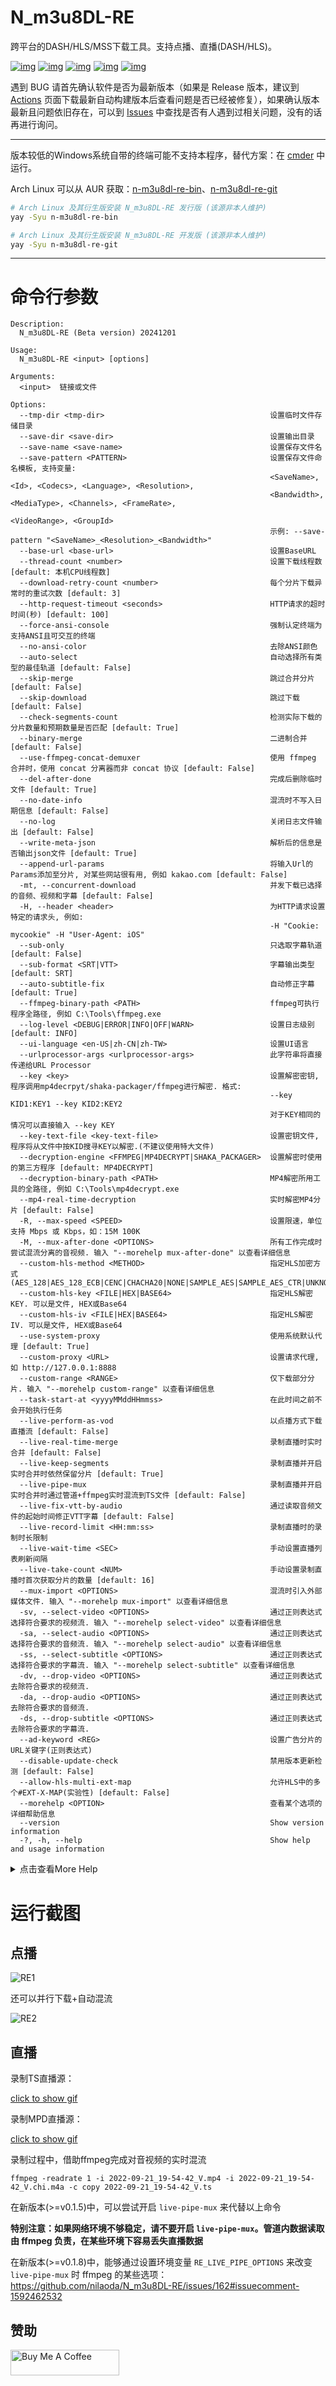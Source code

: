 # N_m3u8DL-RE
跨平台的DASH/HLS/MSS下载工具。支持点播、直播(DASH/HLS)。

[![img](https://img.shields.io/github/stars/nilaoda/N_m3u8DL-RE?label=%E7%82%B9%E8%B5%9E)](https://github.com/nilaoda/N_m3u8DL-RE)  [![img](https://img.shields.io/github/last-commit/nilaoda/N_m3u8DL-RE?label=%E6%9C%80%E8%BF%91%E6%8F%90%E4%BA%A4)](https://github.com/nilaoda/N_m3u8DL-RE)  [![img](https://img.shields.io/github/release/nilaoda/N_m3u8DL-RE?label=%E6%9C%80%E6%96%B0%E7%89%88%E6%9C%AC)](https://github.com/nilaoda/N_m3u8DL-RE/releases)  [![img](https://img.shields.io/github/license/nilaoda/N_m3u8DL-RE?label=%E8%AE%B8%E5%8F%AF%E8%AF%81)](https://github.com/nilaoda/N_m3u8DL-RE)   [![img](https://img.shields.io/github/downloads/nilaoda/N_m3u8DL-RE/total?label=%E4%B8%8B%E8%BD%BD%E9%87%8F)](https://github.com/nilaoda/N_m3u8DL-RE/releases)


遇到 BUG 请首先确认软件是否为最新版本（如果是 Release 版本，建议到 [Actions](https://github.com/nilaoda/N_m3u8DL-RE/actions) 页面下载最新自动构建版本后查看问题是否已经被修复），如果确认版本最新且问题依旧存在，可以到 [Issues](https://github.com/nilaoda/N_m3u8DL-RE/issues) 中查找是否有人遇到过相关问题，没有的话再进行询问。


---

版本较低的Windows系统自带的终端可能不支持本程序，替代方案：在 [cmder](https://github.com/cmderdev/cmder) 中运行。

Arch Linux 可以从 AUR 获取：[n-m3u8dl-re-bin](https://aur.archlinux.org/packages/n-m3u8dl-re-bin)、[n-m3u8dl-re-git](https://aur.archlinux.org/packages/n-m3u8dl-re-git)

```bash
# Arch Linux 及其衍生版安装 N_m3u8DL-RE 发行版 (该源非本人维护)
yay -Syu n-m3u8dl-re-bin

# Arch Linux 及其衍生版安装 N_m3u8DL-RE 开发版 (该源非本人维护)
yay -Syu n-m3u8dl-re-git
```
---

# 命令行参数
```
Description:
  N_m3u8DL-RE (Beta version) 20241201

Usage:
  N_m3u8DL-RE <input> [options]

Arguments:
  <input>  链接或文件

Options:
  --tmp-dir <tmp-dir>                                     设置临时文件存储目录
  --save-dir <save-dir>                                   设置输出目录
  --save-name <save-name>                                 设置保存文件名
  --save-pattern <PATTERN>                                设置保存文件命名模板, 支持变量:
                                                          <SaveName>, <Id>, <Codecs>, <Language>, <Resolution>,
                                                          <Bandwidth>, <MediaType>, <Channels>, <FrameRate>,
                                                          <VideoRange>, <GroupId>
                                                          示例: --save-pattern "<SaveName>_<Resolution>_<Bandwidth>"
  --base-url <base-url>                                   设置BaseURL
  --thread-count <number>                                 设置下载线程数 [default: 本机CPU线程数]
  --download-retry-count <number>                         每个分片下载异常时的重试次数 [default: 3]
  --http-request-timeout <seconds>                        HTTP请求的超时时间(秒) [default: 100]
  --force-ansi-console                                    强制认定终端为支持ANSI且可交互的终端
  --no-ansi-color                                         去除ANSI颜色
  --auto-select                                           自动选择所有类型的最佳轨道 [default: False]
  --skip-merge                                            跳过合并分片 [default: False]
  --skip-download                                         跳过下载 [default: False]
  --check-segments-count                                  检测实际下载的分片数量和预期数量是否匹配 [default: True]
  --binary-merge                                          二进制合并 [default: False]
  --use-ffmpeg-concat-demuxer                             使用 ffmpeg 合并时，使用 concat 分离器而非 concat 协议 [default: False]
  --del-after-done                                        完成后删除临时文件 [default: True]
  --no-date-info                                          混流时不写入日期信息 [default: False]
  --no-log                                                关闭日志文件输出 [default: False]
  --write-meta-json                                       解析后的信息是否输出json文件 [default: True]
  --append-url-params                                     将输入Url的Params添加至分片, 对某些网站很有用, 例如 kakao.com [default: False]
  -mt, --concurrent-download                              并发下载已选择的音频、视频和字幕 [default: False]
  -H, --header <header>                                   为HTTP请求设置特定的请求头, 例如:
                                                          -H "Cookie: mycookie" -H "User-Agent: iOS"
  --sub-only                                              只选取字幕轨道 [default: False]
  --sub-format <SRT|VTT>                                  字幕输出类型 [default: SRT]
  --auto-subtitle-fix                                     自动修正字幕 [default: True]
  --ffmpeg-binary-path <PATH>                             ffmpeg可执行程序全路径, 例如 C:\Tools\ffmpeg.exe
  --log-level <DEBUG|ERROR|INFO|OFF|WARN>                 设置日志级别 [default: INFO]
  --ui-language <en-US|zh-CN|zh-TW>                       设置UI语言
  --urlprocessor-args <urlprocessor-args>                 此字符串将直接传递给URL Processor
  --key <key>                                             设置解密密钥, 程序调用mp4decrpyt/shaka-packager/ffmpeg进行解密. 格式:
                                                          --key KID1:KEY1 --key KID2:KEY2
                                                          对于KEY相同的情况可以直接输入 --key KEY
  --key-text-file <key-text-file>                         设置密钥文件,程序将从文件中按KID搜寻KEY以解密.(不建议使用特大文件)
  --decryption-engine <FFMPEG|MP4DECRYPT|SHAKA_PACKAGER>  设置解密时使用的第三方程序 [default: MP4DECRYPT]
  --decryption-binary-path <PATH>                         MP4解密所用工具的全路径, 例如 C:\Tools\mp4decrypt.exe
  --mp4-real-time-decryption                              实时解密MP4分片 [default: False]
  -R, --max-speed <SPEED>                                 设置限速，单位支持 Mbps 或 Kbps，如：15M 100K
  -M, --mux-after-done <OPTIONS>                          所有工作完成时尝试混流分离的音视频. 输入 "--morehelp mux-after-done" 以查看详细信息
  --custom-hls-method <METHOD>                            指定HLS加密方式 (AES_128|AES_128_ECB|CENC|CHACHA20|NONE|SAMPLE_AES|SAMPLE_AES_CTR|UNKNOWN)
  --custom-hls-key <FILE|HEX|BASE64>                      指定HLS解密KEY. 可以是文件, HEX或Base64
  --custom-hls-iv <FILE|HEX|BASE64>                       指定HLS解密IV. 可以是文件, HEX或Base64
  --use-system-proxy                                      使用系统默认代理 [default: True]
  --custom-proxy <URL>                                    设置请求代理, 如 http://127.0.0.1:8888
  --custom-range <RANGE>                                  仅下载部分分片. 输入 "--morehelp custom-range" 以查看详细信息
  --task-start-at <yyyyMMddHHmmss>                        在此时间之前不会开始执行任务
  --live-perform-as-vod                                   以点播方式下载直播流 [default: False]
  --live-real-time-merge                                  录制直播时实时合并 [default: False]
  --live-keep-segments                                    录制直播并开启实时合并时依然保留分片 [default: True]
  --live-pipe-mux                                         录制直播并开启实时合并时通过管道+ffmpeg实时混流到TS文件 [default: False]
  --live-fix-vtt-by-audio                                 通过读取音频文件的起始时间修正VTT字幕 [default: False]
  --live-record-limit <HH:mm:ss>                          录制直播时的录制时长限制
  --live-wait-time <SEC>                                  手动设置直播列表刷新间隔
  --live-take-count <NUM>                                 手动设置录制直播时首次获取分片的数量 [default: 16]
  --mux-import <OPTIONS>                                  混流时引入外部媒体文件. 输入 "--morehelp mux-import" 以查看详细信息
  -sv, --select-video <OPTIONS>                           通过正则表达式选择符合要求的视频流. 输入 "--morehelp select-video" 以查看详细信息
  -sa, --select-audio <OPTIONS>                           通过正则表达式选择符合要求的音频流. 输入 "--morehelp select-audio" 以查看详细信息
  -ss, --select-subtitle <OPTIONS>                        通过正则表达式选择符合要求的字幕流. 输入 "--morehelp select-subtitle" 以查看详细信息
  -dv, --drop-video <OPTIONS>                             通过正则表达式去除符合要求的视频流.
  -da, --drop-audio <OPTIONS>                             通过正则表达式去除符合要求的音频流.
  -ds, --drop-subtitle <OPTIONS>                          通过正则表达式去除符合要求的字幕流.
  --ad-keyword <REG>                                      设置广告分片的URL关键字(正则表达式)
  --disable-update-check                                  禁用版本更新检测 [default: False]
  --allow-hls-multi-ext-map                               允许HLS中的多个#EXT-X-MAP(实验性) [default: False]
  --morehelp <OPTION>                                     查看某个选项的详细帮助信息
  --version                                               Show version information
  -?, -h, --help                                          Show help and usage information
```

<details>
<summary>点击查看More Help</summary> 

```
More Help:

  --mux-after-done

所有工作完成时尝试混流分离的音视频. 你能够以:分隔形式指定如下参数:

* format=FORMAT: 指定混流容器 mkv, mp4
* muxer=MUXER: 指定混流程序 ffmpeg, mkvmerge (默认: ffmpeg)
* bin_path=PATH: 指定程序路径 (默认: 自动寻找)
* skip_sub=BOOL: 是否忽略字幕文件 (默认: false)
* keep=BOOL: 混流完成是否保留文件 true, false (默认: false)

例如:
# 混流为mp4容器
-M format=mp4
# 使用mkvmerge, 自动寻找程序
-M format=mkv:muxer=mkvmerge
# 使用mkvmerge, 自定义程序路径
-M format=mkv:muxer=mkvmerge:bin_path="C\:\Program Files\MKVToolNix\mkvmerge.exe"
```
```
More Help:

  --mux-import

混流时引入外部媒体文件. 你能够以:分隔形式指定如下参数:

* path=PATH: 指定媒体文件路径
* lang=CODE: 指定媒体文件语言代码 (非必须)
* name=NAME: 指定媒体文件描述信息 (非必须)

例如:
# 引入外部字幕
--mux-import path=zh-Hans.srt:lang=chi:name="中文 (简体)"
# 引入外部音轨+字幕
--mux-import path="D\:\media\atmos.m4a":lang=eng:name="English Description Audio" --mux-import path="D\:\media\eng.vtt":lang=eng:name="English (Description)"
```
```
More Help:

  --select-video

通过正则表达式选择符合要求的视频流. 你能够以:分隔形式指定如下参数:

id=REGEX:lang=REGEX:name=REGEX:codecs=REGEX:res=REGEX:frame=REGEX
segsMin=number:segsMax=number:ch=REGEX:range=REGEX:url=REGEX
plistDurMin=hms:plistDurMax=hms:for=FOR

* for=FOR: 选择方式. best[number], worst[number], all (默认: best)

例如:
# 选择最佳视频
-sv best
# 选择4K+HEVC视频
-sv res="3840*":codecs=hvc1:for=best
# 选择长度大于1小时20分钟30秒的视频
-sv plistDurMin="1h20m30s":for=best
```
```
More Help:

  --select-audio

通过正则表达式选择符合要求的音频流. 参考 --select-video

例如:
# 选择所有音频
-sa all
# 选择最佳英语音轨
-sa lang=en:for=best
# 选择最佳的2条英语(或日语)音轨
-sa lang="ja|en":for=best2
```
```
More Help:

  --select-subtitle

通过正则表达式选择符合要求的字幕流. 参考 --select-video

例如:
# 选择所有字幕
-ss all
# 选择所有带有"中文"的字幕
-ss name="中文":for=all
```
```
More Help:

  --custom-range

下载点播内容时, 仅下载部分分片.

例如:
# 下载[0,10]共11个分片
--custom-range 0-10
# 下载从序号10开始的后续分片
--custom-range 10-
# 下载前100个分片
--custom-range -99
# 下载第5分钟到20分钟的内容
--custom-range 05:00-20:00
```
```
More Help:

  --save-pattern

使用变量设置输出文件命名模板. 支持的变量:

* <SaveName>: 用户指定的保存名称 (--save-name)
* <Id>: 流的任务ID
* <Codecs>: 编解码器信息 (例如: avc1.64001f, mp4a.40.2)
* <Language>: 语言代码 (例如: en, zh-CN)
* <Resolution>: 视频分辨率 (例如: 1920x1080)
* <Bandwidth>: 流的带宽/比特率
* <MediaType>: 媒体类型 (VIDEO, AUDIO, SUBTITLES)
* <Channels>: 音频声道配置
* <FrameRate>: 帧率
* <VideoRange>: 视频色域/HDR信息 (SDR, HDR10等)
* <GroupId>: 流组标识符

使用场景:
当下载多个相同类型的流时(例如多个不同分辨率的视频)，使用此选项可以避免文件名冲突。

例如:
# 下载1080p和720p视频，文件名包含分辨率
--save-pattern "<SaveName>_<Resolution>" --save-name "video"
# 输出: video_1920x1080.mp4, video_1280x720.mp4

# 包含带宽信息
--save-pattern "<SaveName>_<Resolution>_<Bandwidth>kbps"
# 输出: video_1920x1080_5000000kbps.mp4

# 下载多个音频流，包含语言和声道
--save-pattern "<SaveName>_<Language>_<Channels>ch"
# 输出: audio_en_2ch.m4a, audio_es_2ch.m4a, audio_en_6ch.m4a

# 复杂模板
--save-pattern "<MediaType>_<Resolution>_<Codecs>_<Language>"
# 输出: VIDEO_1920x1080_avc1.64001f_en.mp4

注意:
如果不使用 --save-pattern，程序会在文件名冲突时自动使用流的元数据(分辨率、带宽等)
生成唯一的文件名，而不是简单地添加 ".copy" 后缀。
```

</details>




# 运行截图

## 点播

![RE1](img/RE.gif)

还可以并行下载+自动混流


![RE2](img/RE2.gif)

## 直播

录制TS直播源：

[click to show gif](http://pan.iqiyi.com/file/paopao/W0LfmaMRvuA--uCdOpZ1cldM5JCVhMfIm7KFqr4oKCz80jLn0bBb-9PWmeCFZ-qHpAaQydQ1zk-CHYT_UbRLtw.gif)

录制MPD直播源：

[click to show gif](http://pan.iqiyi.com/file/paopao/nmAV5MOh0yIyHhnxdgM_6th_p2nqrFsM4k-o3cUPwUa8Eh8QOU4uyPkLa_BlBrMa3GBnKWSk8rOaUwbsjKN14g.gif)

录制过程中，借助ffmpeg完成对音视频的实时混流
```
ffmpeg -readrate 1 -i 2022-09-21_19-54-42_V.mp4 -i 2022-09-21_19-54-42_V.chi.m4a -c copy 2022-09-21_19-54-42_V.ts
```
在新版本(>=v0.1.5)中，可以尝试开启 `live-pipe-mux` 来代替以上命令

**特别注意：如果网络环境不够稳定，请不要开启 `live-pipe-mux`。管道内数据读取由 ffmpeg 负责，在某些环境下容易丢失直播数据**

在新版本(>=v0.1.8)中，能够通过设置环境变量 `RE_LIVE_PIPE_OPTIONS` 来改变 `live-pipe-mux` 时 ffmpeg 的某些选项： https://github.com/nilaoda/N_m3u8DL-RE/issues/162#issuecomment-1592462532

## 赞助

<a href="https://www.buymeacoffee.com/nilaoda" target="_blank"><img src="https://cdn.buymeacoffee.com/buttons/default-orange.png" alt="Buy Me A Coffee" height="41" width="174"></a>

